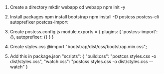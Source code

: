 1. Create a directory
   mkdir webapp
   cd webapp
   npm init -y

2. Install packages
   npm install bootstrap
   npm install -D postcss postcss-cli autoprefixer postcss-import

3. Create postcss.config.js
   module.exports = {
   plugins: {
   'postcss-import': {},
   autoprefixer: {}
   }
   }

4. Create styles.css
   @import "bootstrap/dist/css/bootstrap.min.css";

5. Add this in package.json
   "scripts": {
   "build:css": "postcss styles.css -o dist/styles.css",
   "watch:css": "postcss styles.css -o dist/styles.css --watch"
   }
